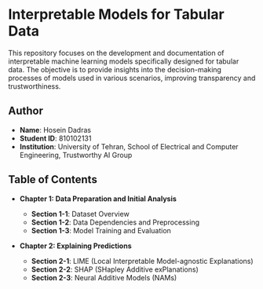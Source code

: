 # Interpretable Models for Tabular Data

This repository focuses on the development and documentation of interpretable machine learning models specifically designed for tabular data. The objective is to provide insights into the decision-making processes of models used in various scenarios, improving transparency and trustworthiness.

## Author
- **Name**: Hosein Dadras
- **Student ID**: 810102131
- **Institution**: University of Tehran, School of Electrical and Computer Engineering, Trustworthy AI Group

## Table of Contents

- **Chapter 1: Data Preparation and Initial Analysis**
  - **Section 1-1**: Dataset Overview
  - **Section 1-2**: Data Dependencies and Preprocessing
  - **Section 1-3**: Model Training and Evaluation

- **Chapter 2: Explaining Predictions**
  - **Section 2-1**: LIME (Local Interpretable Model-agnostic Explanations)
  - **Section 2-2**: SHAP (SHapley Additive exPlanations)
  - **Section 2-3**: Neural Additive Models (NAMs)
